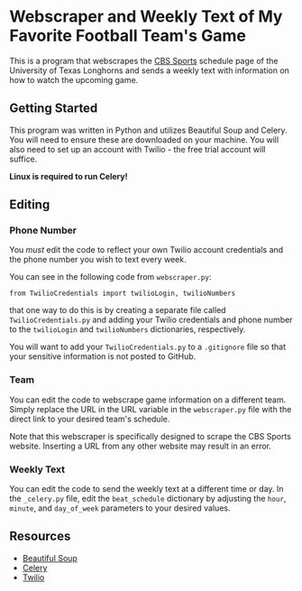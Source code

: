 # Webscraper and Weekly Text of My Favorite Football Team's Game

This is a program that webscrapes the [CBS Sports](https://www.cbssports.com/) schedule page of the University of Texas Longhorns and sends a weekly text with information on how to watch the upcoming game.

## Getting Started

This program was written in Python and utilizes Beautiful Soup and Celery. You will need to ensure these are downloaded on your machine. You will also need to set up an account with Twilio - the free trial account will suffice.

**Linux is required to run Celery!**

## Editing

### Phone Number

You _must_ edit the code to reflect your own Twilio account credentials and the phone number you wish to text every week. 

You can see in the following code from `webscraper.py`:
```
from TwilioCredentials import twilioLogin, twilioNumbers
```
that one way to do this is by creating a separate file called `TwilioCredentials.py` and adding your Twilio credentials and phone number to the `twilioLogin` and `twilioNumbers` dictionaries, respectively. 

You will want to add your `TwilioCredentials.py` to a `.gitignore` file so that your sensitive information is not posted to GitHub. 

### Team

You can edit the code to webscrape game information on a different team. Simply replace the URL in the URL variable in the `webscraper.py` file with the direct link to your desired team's schedule.

Note that this webscraper is specifically designed to scrape the CBS Sports website. Inserting a URL from any other website may result in an error.

### Weekly Text

You can edit the code to send the weekly text at a different time or day. In the `_celery.py` file, edit the `beat_schedule` dictionary by adjusting the `hour`, `minute`, and `day_of_week` parameters to your desired values. 

## Resources

* [Beautiful Soup](https://www.crummy.com/software/BeautifulSoup/bs4/doc/)
* [Celery](https://docs.celeryproject.org/en/latest/getting-started/first-steps-with-celery.html)
* [Twilio](https://www.twilio.com/)
